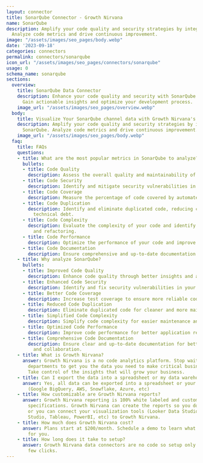 ```yaml
---
layout: connector
title: SonarQube Connector - Growth Nirvana
name: SonarQube
description: Amplify your code quality and security strategies by integrating SonarQube.
  Analyze code metrics and drive continuous improvement.
image: "/assets/images/seo_pages/body.webp"
date: '2023-09-18'
categories: connectors
permalink: connectors/sonarqube
icon_url: "/assets/images/seo_pages/connectors/sonarqube"
usage: 0
schema_name: sonarqube
sections:
  overview:
    title: SonarQube Data Connector
    description: Enhance your code quality and security with SonarQube integration.
      Gain actionable insights and optimize your development process.
    image_url: "/assets/images/seo_pages/overview.webp"
  body:
    title: Visualize Your SonarQube channel data with Growth Nirvana's SonarQube Connector
    description: Amplify your code quality and security strategies by integrating
      SonarQube. Analyze code metrics and drive continuous improvement.
    image_url: "/assets/images/seo_pages/body.webp"
  faq:
    title: FAQs
    questions:
    - title: What are the most popular metrics in SonarQube to analyze?
      bullets:
      - title: Code Quality
        description: Assess the overall quality and maintainability of your codebase.
      - title: Code Security
        description: Identify and mitigate security vulnerabilities in your code.
      - title: Code Coverage
        description: Measure the percentage of code covered by automated tests.
      - title: Code Duplication
        description: Identify and eliminate duplicated code, reducing complexity and
          technical debt.
      - title: Code Complexity
        description: Evaluate the complexity of your code and identify areas for simplification
          and refactoring.
      - title: Code Performance
        description: Optimize the performance of your code and improve execution efficiency.
      - title: Code Documentation
        description: Ensure comprehensive and up-to-date documentation of your code.
    - title: Why analyze SonarQube?
      bullets:
      - title: Improved Code Quality
        description: Enhance code quality through better insights and analysis.
      - title: Enhanced Code Security
        description: Identify and fix security vulnerabilities in your codebase.
      - title: Better Code Coverage
        description: Increase test coverage to ensure more reliable code.
      - title: Reduced Code Duplication
        description: Eliminate duplicated code for cleaner and more maintainable codebase.
      - title: Simplified Code Complexity
        description: Simplify code complexity for easier maintenance and troubleshooting.
      - title: Optimized Code Performance
        description: Improve code performance for better application responsiveness.
      - title: Comprehensive Code Documentation
        description: Ensure clear and up-to-date documentation for better code understanding
          and collaboration.
    - title: What is Growth Nirvana?
      answer: Growth Nirvana is a no code analytics platform. Stop waiting for other
        departments to get you the data you need to make critical business decisions.
        Take control of the insights that will grow your business.
    - title: Can I export the data into a spreadsheet or my data warehouse?
      answer: Yes, all data can be exported into a spreadsheet or your data warehouse
        (Google BigQuery, AWS, Snowflake, Azure, etc)
    - title: How customizable are Growth Nirvana reports?
      answer: Growth Nirvana reporting is 100% white labeled and customized to your
        specifications. Growth Nirvana can create the reports so you don’t have to
        or you can connect your visualization tools (Looker Data Studio/Google Data
        Studio, Tableau, PowerBI, etc) to Growth Nirvana.
    - title: How much does Growth Nirvana cost?
      answer: Plans start at $200/month. Schedule a demo to learn what plan is best
        for you.
    - title: How long does it take to setup?
      answer: Growth Nirvana data connectors are no code so setup only requires a
        few clicks.
---
```


